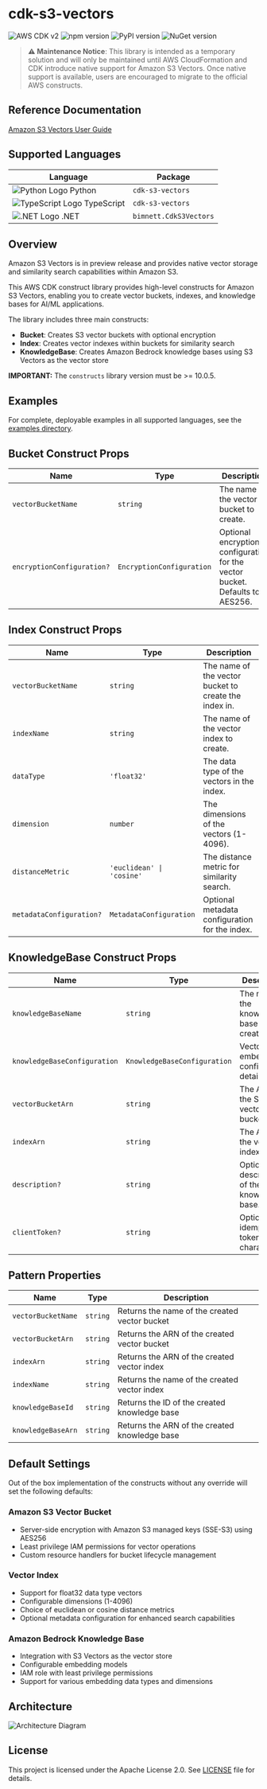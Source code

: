 # cdk-s3-vectors

![AWS CDK v2](https://img.shields.io/badge/AWS%20CDK-v2-orange.svg?style=for-the-badge)
![npm version](https://img.shields.io/npm/v/cdk-s3-vectors.svg?style=for-the-badge)
![PyPI version](https://img.shields.io/pypi/v/cdk-s3-vectors.svg?style=for-the-badge)
![NuGet version](https://img.shields.io/nuget/v/bimnett.CdkS3Vectors.svg?style=for-the-badge)

> **⚠️ Maintenance Notice**: This library is intended as a temporary solution and will only be maintained until AWS CloudFormation and CDK introduce native support for Amazon S3 Vectors. Once native support is available, users are encouraged to migrate to the official AWS constructs.

## Reference Documentation

[Amazon S3 Vectors User Guide](https://docs.aws.amazon.com/AmazonS3/latest/userguide/s3-vectors.html)

## Supported Languages

| Language | Package |
|----------|---------|
| ![Python Logo](https://docs.aws.amazon.com/cdk/api/latest/img/python32.png) Python | `cdk-s3-vectors` |
| ![TypeScript Logo](https://docs.aws.amazon.com/cdk/api/latest/img/typescript32.png) TypeScript | `cdk-s3-vectors` |
| ![.NET Logo](https://docs.aws.amazon.com/cdk/api/latest/img/dotnet32.png) .NET | `bimnett.CdkS3Vectors` |

## Overview

Amazon S3 Vectors is in preview release and provides native vector storage and similarity search capabilities within Amazon S3.

This AWS CDK construct library provides high-level constructs for Amazon S3 Vectors, enabling you to create vector buckets, indexes, and knowledge bases for AI/ML applications.

The library includes three main constructs:

* **Bucket**: Creates S3 vector buckets with optional encryption
* **Index**: Creates vector indexes within buckets for similarity search
* **KnowledgeBase**: Creates Amazon Bedrock knowledge bases using S3 Vectors as the vector store

**IMPORTANT:** The `constructs` library version must be >= 10.0.5.

## Examples

For complete, deployable examples in all supported languages, see the [examples directory](examples/).

## Bucket Construct Props

| Name | Type | Description |
|------|------|-------------|
| `vectorBucketName` | `string` | The name of the vector bucket to create. |
| `encryptionConfiguration?` | `EncryptionConfiguration` | Optional encryption configuration for the vector bucket. Defaults to AES256. |

## Index Construct Props

| Name | Type | Description |
|------|------|-------------|
| `vectorBucketName` | `string` | The name of the vector bucket to create the index in. |
| `indexName` | `string` | The name of the vector index to create. |
| `dataType` | `'float32'` | The data type of the vectors in the index. |
| `dimension` | `number` | The dimensions of the vectors (1-4096). |
| `distanceMetric` | `'euclidean' \| 'cosine'` | The distance metric for similarity search. |
| `metadataConfiguration?` | `MetadataConfiguration` | Optional metadata configuration for the index. |

## KnowledgeBase Construct Props

| Name | Type | Description |
|------|------|-------------|
| `knowledgeBaseName` | `string` | The name of the knowledge base to create. |
| `knowledgeBaseConfiguration` | `KnowledgeBaseConfiguration` | Vector embeddings configuration details. |
| `vectorBucketArn` | `string` | The ARN of the S3 vector bucket. |
| `indexArn` | `string` | The ARN of the vector index. |
| `description?` | `string` | Optional description of the knowledge base. |
| `clientToken?` | `string` | Optional idempotency token (≥33 characters). |

## Pattern Properties

| Name | Type | Description |
|------|------|-------------|
| `vectorBucketName` | `string` | Returns the name of the created vector bucket |
| `vectorBucketArn` | `string` | Returns the ARN of the created vector bucket |
| `indexArn` | `string` | Returns the ARN of the created vector index |
| `indexName` | `string` | Returns the name of the created vector index |
| `knowledgeBaseId` | `string` | Returns the ID of the created knowledge base |
| `knowledgeBaseArn` | `string` | Returns the ARN of the created knowledge base |

## Default Settings

Out of the box implementation of the constructs without any override will set the following defaults:

### Amazon S3 Vector Bucket

* Server-side encryption with Amazon S3 managed keys (SSE-S3) using AES256
* Least privilege IAM permissions for vector operations
* Custom resource handlers for bucket lifecycle management

### Vector Index

* Support for float32 data type vectors
* Configurable dimensions (1-4096)
* Choice of euclidean or cosine distance metrics
* Optional metadata configuration for enhanced search capabilities

### Amazon Bedrock Knowledge Base

* Integration with S3 Vectors as the vector store
* Configurable embedding models
* IAM role with least privilege permissions
* Support for various embedding data types and dimensions

## Architecture

![Architecture Diagram](./architecture.png)

## License

This project is licensed under the Apache License 2.0. See [LICENSE](LICENSE) file for details.
